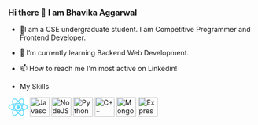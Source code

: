 ###                                                    Hi there 👋 I am Bhavika Aggarwal
- 🔭I am a CSE undergraduate student. I am Competitive Programmer and Frontend Developer.

- 🌱 I’m currently learning Backend Web Development.

- 📫 How to reach me I'm most active on Linkedin!

- My Skills
<div>
  <img src="https://github.com/devicons/devicon/blob/master/icons/react/react-original.svg" title="React" width="40" height="40" />
  <img src="https://github.com/devicons/devicon/blob/master/icons/react/javascript-original.svg" title="Javascript" width="40" height="40" />
  <img src="https://github.com/devicons/devicon/blob/master/icons/react/nodejs-original-wordmark.svg" title="NodeJS" width="40" height="40" />
  <img src="https://github.com/devicons/devicon/blob/master/icons/react/python-original.svg" title="Python" width="40" height="40" />
  <img src="https://github.com/devicons/devicon/blob/master/icons/react/cplusplus-original.svg" title="C++" width="40" height="40" />
  <img src="https://github.com/devicons/devicon/blob/master/icons/react/mongodb-original-wordmark.svg" title="MongoDB" width="40" height="40" />
  <img src="https://github.com/devicons/devicon/blob/master/icons/react/express-original.svg" title="Express" width="40" height="40" />
 </div>



<!--
**Bhavika-14
/Bhavika-14** is a ✨ _special_ ✨ repository because its `README.md` (this file) appears on your GitHub profile.

Here are some ideas to get you started:

- 🔭 I’m currently working on ...
- 🌱 I’m currently learning ...
- 👯 I’m looking to collaborate on ...
- 🤔 I’m looking for help with ...
- 💬 Ask me about ...
- 📫 How to reach me: ...
- 😄 Pronouns: ...
- ⚡ Fun fact: ...
-->
